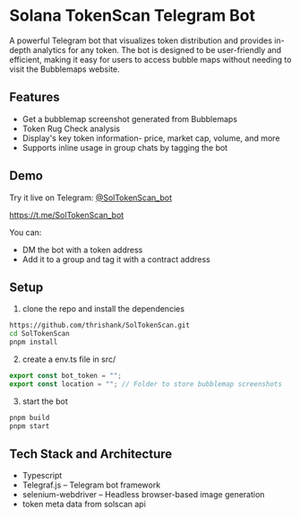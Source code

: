 # Solana TokenScan Telegram Bot

A powerful Telegram bot that visualizes token distribution and provides in-depth analytics for any token. The bot is designed to be user-friendly and efficient, making it easy for users to access bubble maps without needing to visit the Bubblemaps website.

## Features

- Get a bubblemap screenshot generated from Bubblemaps
- Token Rug Check analysis
- Display's key token information- price, market cap, volume, and more
- Supports inline usage in group chats by tagging the bot

## Demo

Try it live on Telegram: [@SolTokenScan_bot](https://t.me/@SolTokenScan_bot)

<https://t.me/SolTokenScan_bot>

You can:

- DM the bot with a token address
- Add it to a group and tag it with a contract address

## Setup

1. clone the repo and install the dependencies

```bash
https://github.com/thrishank/SolTokenScan.git
cd SolTokenScan
pnpm install
```

2. create a env.ts file in src/

```typescript
export const bot_token = "";
export const location = ""; // Folder to store bubblemap screenshots
```

3. start the bot

```bash
pnpm build
pnpm start
```

## Tech Stack and Architecture

- Typescript
- Telegraf.js – Telegram bot framework
- selenium-webdriver – Headless browser-based image generation
- token meta data from solscan api
